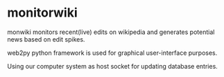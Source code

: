 # monitorwiki

monwiki monitors recent(live) edits on wikipedia and generates potential news based on edit spikes.

web2py python framework is used for graphical user-interface purposes.

Using our computer system as host socket for updating database entries.
